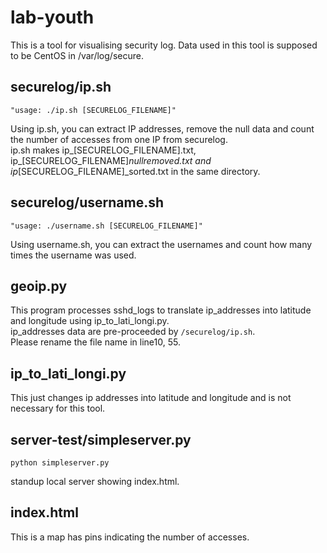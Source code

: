 # lab-youth
 
 This is a tool for visualising security log.
 Data used in this tool is supposed to be CentOS in /var/log/secure.

## securelog/ip.sh

```
"usage: ./ip.sh [SECURELOG_FILENAME]"
```
Using ip.sh, you can extract IP addresses, remove the null data and count the number of accesses from one IP from securelog.  
ip.sh makes ip_[SECURELOG_FILENAME].txt, ip_[SECURELOG_FILENAME]_nullremoved.txt and ip_[SECURELOG_FILENAME]_sorted.txt in the same directory.

## securelog/username.sh

```
"usage: ./username.sh [SECURELOG_FILENAME]"
```
Using username.sh, you can extract the usernames and count how many times the username was used.


## geoip.py

This program processes sshd_logs to translate ip_addresses into latitude and longitude using ip_to_lati_longi.py.  
ip_addresses data are pre-proceeded by ```/securelog/ip.sh```.   
Please rename the file name in line10, 55.

## ip_to_lati_longi.py

This just changes ip addresses into latitude and longitude and is not necessary for this tool.

## server-test/simpleserver.py

```
python simpleserver.py
```
standup local server showing index.html.

## index.html

This is a map has pins indicating the number of accesses.
